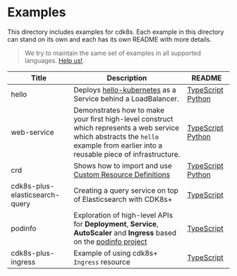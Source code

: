 # Examples

This directory includes examples for cdk8s. Each example in this directory can
stand on its own and each has its own README with more details.

> We try to maintain the same set of examples in all supported languages. [Help us!](../CONTRIBUTING.md).

Title|Description|README
-----|-----------|-----
hello|Deploys [hello-kubernetes](https://github.com/paulbouwer/hello-kubernetes) as a Service behind a LoadBalancer.|[TypeScript](./typescript/hello/README.md) [Python](python/hello/README.md)
web-service|Demonstrates how to make your first high-level construct which represents a web service which abstracts the `hello` example from earlier into a reusable piece of infrastructure.|[TypeScript](./typescript/web-service/README.md) [Python](./python/web-service/README.md)
crd|Shows how to import and use [Custom Resource Definitions](https://kubernetes.io/docs/concepts/extend-kubernetes/api-extension/custom-resources/)|[TypeScript](./typescript/crd/README.md) [Python](./python/crd/README.md)
cdk8s-plus-elasticsearch-query|Creating a query service on top of Elasticsearch with CDK8s+|[TypeScript](./typescript/cdk8s-plus-elasticsearch-query)
podinfo|Exploration of high-level APIs for **Deployment**, **Service**, **AutoScaler** and **Ingress** based on the [podinfo project](https://hub.docker.com/r/stefanprodan/podinfo)|[TypeScript](./typscript/../typescript/podinfo/README.md)
cdk8s-plus-ingress|Example of using cdk8s+ `Ingress` resource|[TypeScript](./typescript/cdk8s-plus-ingress/README.md)
